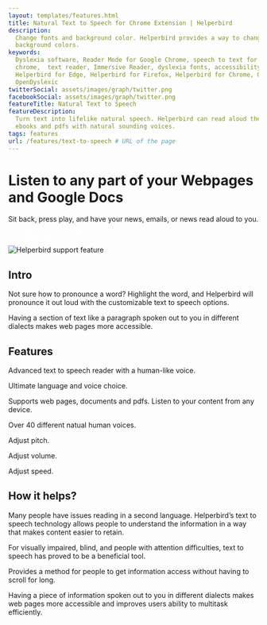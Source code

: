 ```yaml
---
layout: templates/features.html
title: Natural Text to Speech for Chrome Extension | Helperbird
description:
  Change fonts and background color. Helperbird provides a way to change web page font and
  background colors.
keywords:
  Dyslexia software, Reader Mode for Google Chrome, speech to text for chrome, Text to speech for
  chrome,  text reader, Immersive Reader, dyslexia fonts, accessibility software, dyslexia software,
  Helperbird for Edge, Helperbird for Firefox, Helperbird for Chrome, Opendyslexic for Chrome,
  OpenDyslexic
twitterSocial: assets/images/graph/twitter.png
facebookSocial: assets/images/graph/twitter.png
featureTitle: Natural Text to Speech
featureDescription:
  Turn text into lifelike natural speech. Helperbird can read aloud the content of any web pages,
  ebooks and pdfs with natural sounding voices.
tags: features
url: /features/text-to-speech # URL of the page
---
```


# Listen to any part of your Webpages and Google Docs

Sit back, press play, and have your news, emails, or news read aloud to you.

<a 
  class="px-8 py-3 border  text-base font-medium rounded-md text-white bg-indigo-600 hover:bg-indigo-700 " style="color: white;" 
  href="/pricing"> Try Helperbird for Free </a>

![Helperbird support feature](https://www.helperbird.com/assets/images/new/styles/styles.png)

## Intro

Not sure how to pronounce a word? Highlight the word, and Helperbird will pronounce it out loud with
the customizable text to speech options.

Having a section of text like a paragraph spoken out to you in different dialects makes web pages
more accessible.

## Features

Advanced text to speech reader with a human-like voice.

Ultimate language and voice choice.

Supports web pages, documents and pdfs. Listen to your content from any device.

Over 40 different natual human voices.

Adjust pitch.

Adjust volume.

Adjust speed.

## How it helps?

Many people have issues reading in a second language. Helperbird’s text to speech technology allows
people to understand the information in a way that makes content easier to retain.

For visually impaired, blind, and people with attention difficulties, text to speech has proved to
be a beneficial tool.

Provides a method for people to get information access without having to scroll for long.

Having a piece of information spoken out to you in different dialects makes web pages more
accessible and improves users ability to multitask efficiently.
